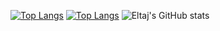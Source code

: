 [![Top Langs](https://github-readme-stats.vercel.app/api/top-langs/?username=EltajGafarli&langs_count=8)](https://github.com/eltajgafarli/github-readme-stats)
[![Top Langs](https://github-readme-stats.vercel.app/api/top-langs/?username=EltajGafarli&layout=compact&theme=radical)](https://github.com/eltajgafarli/github-readme-stats)
![Eltaj's GitHub stats](https://github-readme-stats.vercel.app/api?username=EltajGafarli&show_icons=true&theme=radical)
